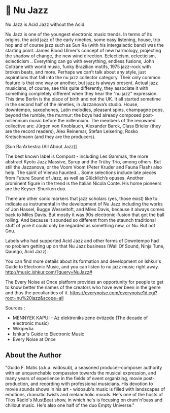 # 🎼 Nu Jazz

Nu Jazz is Acid Jazz without the Acid.

Nu Jazz is one of the youngest electronic music trends. In terms of its origins, the acid jazz of the early nineties, some easy listening,
house, trip hop and of course jazz such as Sun Ra (with his intergalactic band) was the starting point. James Blood Ulmer's concept
of new harmology, projecting the shadow of change, the new wind direction. Eclecticism, eclecticism, eclecticism .. Everything can
go with everything, endless fusions, John Coltrane with world music, funky Brazilian motifs, 1975 jazz-rock with broken beats, and
more. Perhaps we can’t talk about any style, just aspirations that fall into the nu jazz collector category. Their only common feature is
that one way or another, but jazz is always present. Actual jazz musicians, of course, see this quite differently, they associate it with
something completely different when they hear the “nu jazz” expression. This time Berlin is the place of birth and not the UK. It all
started sometime in the second half of the nineties, in Jazzanova’s studio. House, downtempo, saxophones, Latin melodies, pleasant
spins, champagne pops, beyond the rumble, the murmur: the boys had already composed post-millennium music before the
millennium. The members of the renowned collective are: Jürgen von Knoblauch, Alexander Barck, Class Brieler (they are the record
readers), Alex Reinemar, Stefan Leisering, Rosko Kretschmann (and they are the producers).

[Sun Ra Arkestra (All About Jazz)]

The best known label is Compost - including Les Gammas, the more abstract Kyoto Jazz Massive, Syrup and the Trüby Trio, among
others. But still the Jazzanova, or the Voom Voom (Peter Kruder and Fauna Flash) also help.
The spirit of Vienna haunted...
Some selections include late pieces from Future Sound of Jazz, as well as Glücklich’s opuses.
Another prominent figure in the trend is the Italian Nicola Conte. His home pioneers are the Keyser-Shuriken duo.

There are other sonic markers that jazz scholars (yes, those exist) like to indicate as instrumental in the development of Nu Jazz
including the works of Jon Hassel, Bugge Wesseltoft, and Miles Davis, because it always comes back to Miles Davis. But mostly it
was 90s electronic-fusion that got the ball rolling. And because it sounded so different from the staunch traditional stuff of yore it
could only be regarded as something new, or Nu. But not Gnu.

Labels who had supported Acid Jazz and other forms of Downtempo had no problem getting up on that Nu Jazz business (Wall Of
Sound, Ninja Tune, Qaungo, Acid Jazz).

You can find more details about its formation and development on Ishkur's Guide to Electronic Music, and you can listen to nu jazz
music right away.
<http://music.ishkur.com/?query=NuJazz#>

The Every Noise at Once platform provides an opportunity for people to get to know better the names of the creators who have ever
been in the genre and thus the peculiarities of it.
<https://everynoise.com/everynoise1d.cgi?root=nu%20jazz&scope=all>

Sources :

- MENNYEK KAPUI - Az elektroniks zene évtizede (The decade of electronic music)
- Wikipedia
- Ishkur's Guide to Electronic Music
- Every Noise at Once

## About the Author

"Guido F. Matis (a.k.a. widosub), a seasoned producer-composer authority with an unquenchable compassion towards the musical
expression, and many years of experience in the fields of event organizing, movie post-production, and recording with professional
musicians. His devotion to movie sounds shows in his art - widosub's music is filled with landscapes of emotions, dramatic twists and
melancholic moods. He's one of the hosts of Tilos Rádió's MustBeat show, in which he's is focusing on drum'n'bass and chillout
music. He's also one half of the duo Empty Universe."
